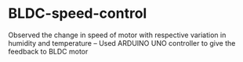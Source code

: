 # BLDC-speed-control
Observed the change in speed of motor with respective variation in humidity and temperature – Used ARDUINO UNO controller to give the feedback to BLDC motor
